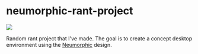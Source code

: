 #   neumorphic-rant-project

<img src="https://github.com/greatbot6120/yellowarch/blob/branchiello-masterello/export/example.png">

Random rant project that I've made. The goal is to create a concept desktop environment using the [Neumorphic](https://en.wikipedia.org/wiki/Neumorphism) design.
